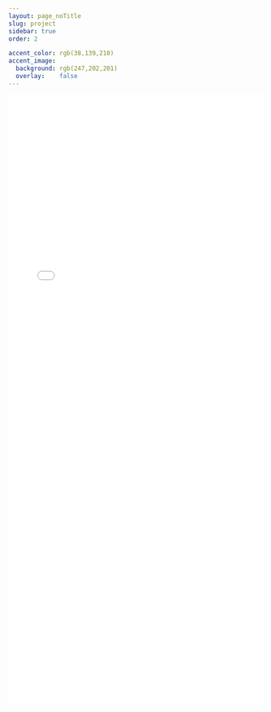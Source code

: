 ```yaml
---
layout: page_noTitle
slug: project
sidebar: true
order: 2

accent_color: rgb(38,139,210)
accent_image:
  background: rgb(247,202,201)
  overlay:    false
---
```


<iframe src="project.html"  frameborder="0" style="width:100%; height: 1200px"></iframe>
